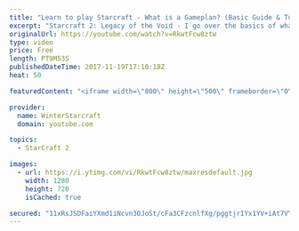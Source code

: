 ```yaml
---
title: "Learn to play Starcraft - What is a Gameplan? (Basic Guide & Tutorial)"
excerpt: "Starcraft 2: Legacy of the Void - I go over the basics of what a gameplan in starcraft 2 is and how to put one together.  Note this is not a guide on WHAT gameplan you should be using as each race!"
originalUrl: https://youtube.com/watch?v=RkwtFcw8ztw
type: video
price: Free
length: PT9M53S
publishedDateTime: 2017-11-19T17:10:18Z
heat: 50

featuredContent: "<iframe width=\"800\" height=\"500\" frameborder=\"0\" src=\"https://www.youtube.com/embed/RkwtFcw8ztw\" allow=\"accelerometer; autoplay; encrypted-media; gyroscope; picture-in-picture\" allowfullscreen></iframe>"

provider:
  name: WinterStarcraft
  domain: youtube.com

topics:
  - StarCraft 2

images:
  - url: https://i.ytimg.com/vi/RkwtFcw8ztw/maxresdefault.jpg
    width: 1280
    height: 720
    isCached: true

secured: "11xRsJSDFaiYXmd1iNcvn3OJoSt/cFa3CFzcnlfXg/pggtjrIYx1YV+iAt7VYVj1P3IHccOQIBIsK4e/LPqxIVZtVDIYOw0Ki9ayeGc8jBePCvuW0mByYhMgmbaCegsBDxPREGW7hEN1ExgKpl7xgow6fYgQg7VcqBalWAwW+Oo7eOTAC9Ofwhtg2HVkprgb7+XhcszthmrBB83ZCRBYdZSwkS3DuVzH6Bgl8c1dntTAiybbvfHM7LrdGcWkmpvRrQylg7NF3rggf3pP1s59RND9+9/An6CEnerjSnDQdxdU7KptyP6hXk4748SHjQv+LtfFcN6511RwRMfUScwCuROjq3kUWtU4wJGr4OPSVnSGdpbXFv2fxu1pwDzEu9YWjxLAlR9L95rtb8EqJyX/ZlHa7MopOfmttXrbs9A2aA4=;eW6JoJQsdnASPsTWrjgzLg=="
---
```



